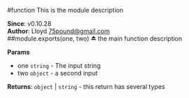 <a name="module_function"></a>
#function
This is the module description

**Since**: v0.10.28  
**Author**: Lloyd <75pound@gmail.com>  
<a name="exp_module_function"></a>
##module.exports(one, two) ⏏
the main function description

**Params**

- one `string` - The input string
- two `object` - a second input

**Returns**: `object` | `string` - this return has several types  
